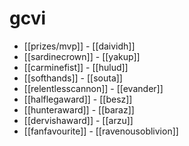 # gcvi

* [[prizes/mvp]] - [[daividh]]
* [[sardinecrown]] - [[yakup]]
* [[carminefist]] - [[hulud]]
* [[softhands]] - [[souta]]
* [[relentlesscannon]] - [[evander]]
* [[halflegaward]] - [[besz]]
* [[hunteraward]] - [[baraz]]
* [[dervishaward]] - [[arzu]]
* [[fanfavourite]] - [[ravenousoblivion]]
